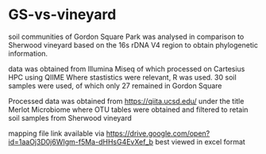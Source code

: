 # GS-vs-vineyard
soil communities of Gordon Square Park was analysed in comparison to Sherwood vineyard based on the 16s rDNA V4 region to obtain phylogenetic information.

data was obtained from Illumina Miseq of which processed on Cartesius HPC using QIIME 
Where stastistics were relevant, R was used. 
30 soil samples were used, of which only 27 remained in Gordon Square 

Processed data was obtained from https://qiita.ucsd.edu/ under the title Merlot Microbiome where OTU tables were obtained and filtered to retain soil samples from Sherwood vineyard 

mapping file link available via https://drive.google.com/open?id=1aaOj3D0j6WIgm-f5Ma-dHHsG4EvXef_b 
best viewed in excel format 


